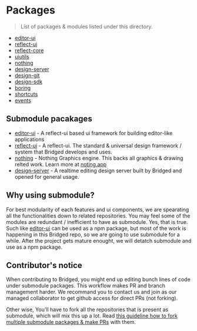 # Packages

> List of packages & modules listed under this directory.

- [editor-ui](https://github.com/bridgedxyz/reflect-editor-ui)
- [reflect-ui](https://github.com/bridgedxyz/reflect-ui-react)
- [reflect-core](https://github.com/bridgedxyz/reflect-core-ts)
- [uiutils](https://github.com/bridgedxyz/uiutils)
- [nothing](https://github.com/bridgedxyz/nothing)
- [design-server](https://github.com/bridgedxyz/design-server)
- [design-git](https://github.com/bridgedxyz/design-git)
- [design-sdk](https://github.com/bridgedxyz/design-sdk)
- [boring](https://github.com/bridgedxyz/boring)
- [shortcuts](./pakcages/shortcuts)
- [events](./packages/events)

## Submodule pacakages

- [editor-ui](https://github.com/bridgedxyz/reflect-editor-ui) - A reflect-ui based ui framework for building editor-like applications
- [reflect-ui](https://github.com/bridgedxyz/reflect-ui-react) - A reflect-ui. The standard & universal design framework / system that Bridged develops and uses.
- [nothing](https://github.com/bridgedxyz/nothing) - Nothing Graphics engine. This backs all graphics & drawing relted work. Learn more at [noting.app](https://nothing.app)
- [design-server](https://github.com/bridgedxyz/design-server) - A realtime editing design server built by Bridged and opened for general usage.

## Why using submodule?

For best modularity of each features and ui components, we are spearating all the functionalities down to related repositories. You may feel some of the modules are redundant / inefficient to have as submodule. Yes, that is true. Such like [editor-ui](https://github.com/bridgedxyz/reflect-editor-ui) can be used as a npm package, but most of the work is happening in this Bridged repo, so we are going to use submodule for a while. After the project gets mature enought, we will detatch submodule and use as a npm package.

## Contributor's notice

When contributing to Bridged, you might end up editing bunch lines of code under submodule packages. This workflow makes PR and branch management harder. We recommand you to contact us and join as our managed collaborator to get github access for direct PRs (not forking).

Other wise, You'll have to fork all the repositories that is present as submodule, which will mix this up a lot. Read [this guideline how to fork multiple submodule packages & make PRs](https://github.com/bridgedxyz/.github/blob/main/contributing/working-with-submodules.md) with them.

